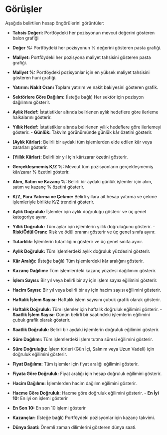 # **Görüşler**

Aşağıda belirtilen hesap öngörülerini görüntüler:
- **Tahsis Değeri:** Portföydeki her pozisyonun mevcut değerini gösteren balon grafiği
- **Değer %:** Portföydeki her pozisyonun % değerini gösteren pasta grafiği.
- **Maliyet:** Portföydeki her pozisyona maliyet tahsisini gösteren pasta grafiği.
- **Maliyet %:** Portföydeki pozisyonlar için en yüksek maliyet tahsisini gösteren huni grafiği.
- **Yatırım: Nakit Oranı** Toplam yatırım ve nakit bakiyesini gösteren grafik.
- **Sektörlere Göre Dağılım:** (İsteğe bağlı) Her sektör için pozisyon dağılımını gösterir.
- **Aylık Hedef:** İstatistikler altında belirlenen aylık hedeflere göre ilerleme halkalarını gösterir.
- **Yıllık Hedef:** İstatistikler altında belirlenen yıllık hedeflere göre ilerlemeyi gösterir. - **Günlük:** Takvim görünümünde günlük kâr özetini gösterir.
- **(Aylık Kârlar):** Belirli bir aydaki tüm işlemlerden elde edilen kâr veya zararları gösterir.
- **(Yıllık Kârlar):** Belirli bir yıl için kâr/zarar özetini gösterir.
- **Gerçekleşmemiş K/Z %:** Mevcut tüm pozisyonların gerçekleşmemiş kâr/zarar % özetini gösterir.
- **Alım, Satım ve Kazanç %:** Belirli bir aydaki günlük işlemler için alım, satım ve kazanç % özetini gösterir.
- **K/Z, Para Yatırma ve Çekme:** Belirli yıllara ait hesap yatırma ve çekme işlemleriyle birlikte K/Z trendini gösterir.
- **Aylık Doğruluk:** İşlemler için aylık doğruluğu gösterir ve üç genel kategoriye ayırır.
- **Yıllık Doğruluk:** Tüm aylar için işlemlerin yıllık doğruluğunu gösterir. - **Risk/Ödül Oranı:** Risk ve ödül oranını gösterir ve üç genel sınıfa ayırır.
- **Tutarlılık:** İşlemlerin tutarlılığını gösterir ve üç genel sınıfa ayırır.
- **Aylık Doğruluk:** Tüm işlemlerdeki aylık doğruluk yüzdesini gösterir.
- **Kâr Aralığı:** (İsteğe bağlı) Tüm işlemlerdeki kâr aralığını gösterir.
- **Kazanç Dağılımı:** Tüm işlemlerdeki kazanç yüzdesi dağılımını gösterir.
- **İşlem Sayısı:** Bir yıl veya belirli bir ay için işlem sayısı eğilimini gösterir.
- **Hacim Sayısı:** Bir yıl veya belirli bir ay için hacim sayısı eğilimini gösterir.
- **Haftalık İşlem Sayısı:** Haftalık işlem sayısını çubuk grafik olarak gösterir.
- **Haftalık Doğruluk:** Tüm işlemler için haftalık doğruluk eğilimini gösterir. - **Saatlik İşlem Sayısı:** Günün belirli bir saatindeki işlemlerin eğilimini çubuk grafik olarak gösterir.
- **Saatlik Doğruluk:** Belirli bir aydaki işlemlerin doğruluk eğilimini gösterir.
- **Süre Dağılımı:** Tüm işlemlerdeki işlem tutma süresi eğilimini gösterir.
- **Süre Doğruluğu:** İşlem türleri (Gün İçi, Salınım veya Uzun Vadeli) için doğruluk eğilimini gösterir.
- **Fiyat Dağılımı:** Tüm işlemler için fiyat aralığı eğilimini gösterir.
- **Fiyata Göre Doğruluk:** Fiyat aralığı için hesap doğruluk eğilimini gösterir.
- **Hacim Dağılımı:** İşlemlerden hacim dağılım eğilimini gösterir.
- **Hacme Göre Doğruluk:** Hacme göre doğruluk eğilimini gösterir. - **En İyi 10:** En iyi on işlemi gösterir

- **En Son 10:** En son 10 işlemi gösterir

- **Kazançlar:** (İsteğe bağlı) Portföydeki pozisyonlar için kazanç takvimi.
- **Dünya Saati:** Önemli zaman dilimlerini gösteren dünya saati.

